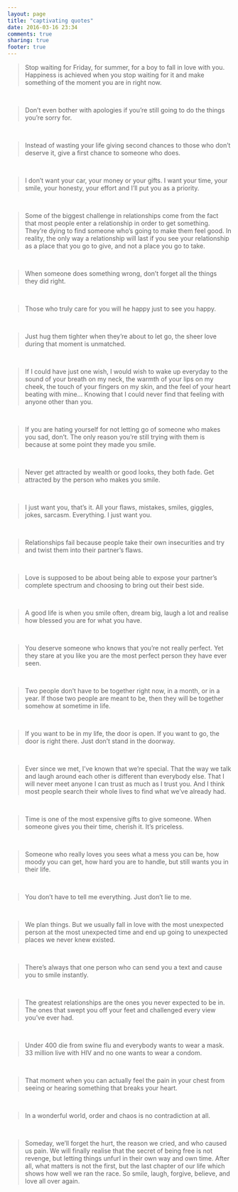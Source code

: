 ```yaml
---
layout: page
title: "captivating quotes"
date: 2016-03-16 23:34
comments: true
sharing: true
footer: true
---
```

>Stop waiting for Friday, for summer, for a boy to fall in love with you. Happiness is achieved when you stop waiting for it and make something of the moment you are in right now.

&nbsp;

>Don’t even bother with apologies if you’re still going to do the things you’re sorry for.

&nbsp;

>Instead of wasting your life giving second chances to those who don’t deserve it, give a first chance to someone who does.

&nbsp;

>I don’t want your car, your money or your gifts. I want your time, your smile, your honesty, your effort and I’ll put you as a priority.

&nbsp;

>Some of the biggest challenge in relationships come from the fact that most people enter a relationship in order to get something. They’re dying to find someone who’s going to make them feel good. In reality, the only way a relationship will last if you see your relationship as a place that you go to give, and not a place you go to take.

&nbsp;

>When someone does something wrong, don’t forget all the things they did right.

&nbsp;

>Those who truly care for you will he happy just to see you happy.

&nbsp;

>Just hug them tighter when they’re about to let go, the sheer love during that moment is unmatched.

&nbsp;

>If I could have just one wish, I would wish to wake up everyday to the sound of your breath on my neck, the warmth of your lips on my cheek, the touch of your fingers on my skin, and the feel of your heart beating with mine... Knowing that I could never find that feeling with anyone other than you.

&nbsp;

>If you are hating yourself for not letting go of someone who makes you sad, don’t. The only reason you’re still trying with them is because at some point they made you smile.

&nbsp;

>Never get attracted by wealth or good looks, they both fade. Get attracted by the person who makes you smile.

&nbsp;

>I just want you, that’s it. All your flaws, mistakes, smiles, giggles, jokes, sarcasm. Everything. I just want you.

&nbsp;

>Relationships fail because people take their own insecurities and try and twist them into their partner’s flaws.

&nbsp;

>Love is supposed to be about being able to expose your partner’s complete spectrum and choosing to bring out their best side.

&nbsp;

>A good life is when you smile often, dream big, laugh a lot and realise how blessed you are for what you have.

&nbsp;

>You deserve someone who knows that you’re not really perfect. Yet they stare at you like you are the most perfect person they have ever seen.

&nbsp;

>Two people don’t have to be together right now, in a month, or in a year. If those two people are meant to be, then they will be together somehow at sometime in life.

&nbsp;

>If you want to be in my life, the door is open. If you want to go, the door is right there. Just don’t stand in the doorway.

&nbsp;

>Ever since we met, I’ve known that we’re special. That the way we talk and laugh around each other is different than everybody else. That I will never meet anyone I can trust as much as I trust you. And I think most people search their whole lives to find what we’ve already had.

&nbsp;

>Time is one of the most expensive gifts to give someone. When someone gives you their time, cherish it. It’s priceless.

&nbsp;

>Someone who really loves you sees what a mess you can be, how moody you can get, how hard you are to handle, but still wants you in their life.

&nbsp;

>You don’t have to tell me everything. Just don’t lie to me.

&nbsp;

>We plan things. But we usually fall in love with the most unexpected person at the most unexpected time and end up going to unexpected places we never knew existed.

&nbsp;

>There’s always that one person who can send you a text and cause you to smile instantly.

&nbsp;

>The greatest relationships are the ones you never expected to be in. The ones that swept you off your feet and challenged every view you’ve ever had.

&nbsp;

>Under 400 die from swine flu and everybody wants to wear a mask. 33 million live with HIV and no one wants to wear a condom.

&nbsp;

>That moment when you can actually feel the pain in your chest from seeing or hearing something that breaks your heart.

&nbsp;

>In a wonderful world, order and chaos is no contradiction at all.

&nbsp;

>Someday, we’ll forget the hurt, the reason we cried, and who caused us pain. We will finally realise that the secret of being free is not revenge, but letting things unfurl in their own way and own time. After all, what matters is not the first, but the last chapter of our life which shows how well we ran the race. So smile, laugh, forgive, believe, and love all over again.
